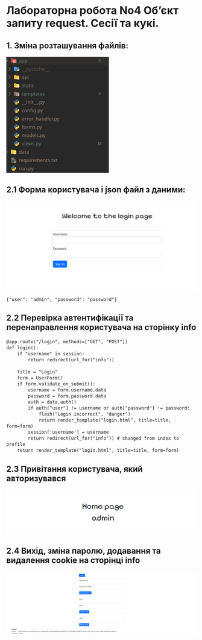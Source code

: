 # Лабораторна робота No4 Об’єкт запиту request. Сесії та кукі.

## 1. Зміна розташування файлів:

![image](/screenshots/lab4/lab4_1.png)

## 2.1 Форма користувача і json файл з даними:

![image](/screenshots/lab4/lab4_2.png)

```
{"user": "admin", "password": "password"}
```

## 2.2 Перевірка автентифікації та перенаправлення користувача на сторінку info

```
@app.route("/login", methods=["GET", "POST"])
def login():
    if "username" in session:
        return redirect(url_for("info"))
    
    title = "Login"
    form = UserForm()
    if form.validate_on_submit():
        username = form.username.data
        password = form.password.data
        auth = data.auth()
        if auth["user"] != username or auth["password"] != password:
            flash("Login incorrect", "danger")
            return render_template("login.html", title=title, form=form)
        session['username'] = username
        return redirect(url_for("info")) # changed from index to profile
    return render_template("login.html", title=title, form=form)
```

## 2.3 Привітання користувача, який авторизувався

![image](/screenshots/lab4/lab4_3.png)

## 2.4 Вихід, зміна паролю, додавання та видалення cookie на сторінці info

![image](/screenshots/lab4/lab4_4.png)